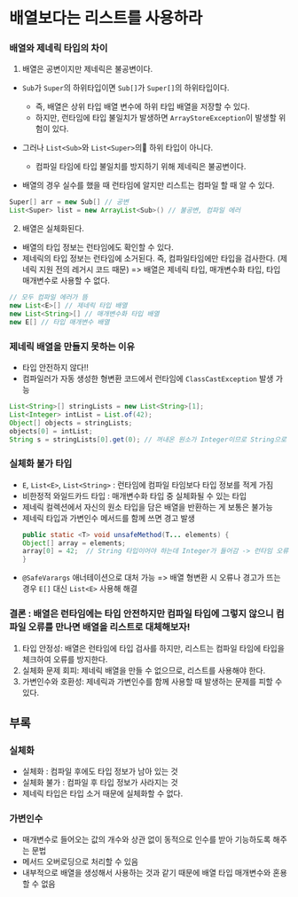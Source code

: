 # 배열보다는 리스트를 사용하라

### 배열와 제네릭 타입의 차이
1. 배열은 공변이지만 제네릭은 불공변이다. 
  - `Sub`가 `Super`의 하위타입이면 `Sub[]`가 `Super[]`의 하위타입이다.
    - 즉, 배열은 상위 타입 배열 변수에 하위 타입 배열을 저장할 수 있다.
    - 하지만, 런타임에 타입 불일치가 발생하면 `ArrayStoreException`이 발생할 위험이 있다.
    
  - 그러나 `List<Sub>`와 `List<Super>`의 하위 타입이 아니다.
    - 컴파일 타임에 타입 불일치를 방지하기 위해 제네릭은 불공변이다.
  - 배열의 경우 실수를 했을 때 런타임에 알지만 리스트는 컴파일 할 때 알 수 있다. 
  ```java
  Super[] arr = new Sub[] // 공변
  List<Super> list = new ArrayList<Sub>() // 불공변, 컴파일 에러
  ```

2. 배열은 실체화된다.
  - 배열의 타입 정보는 런타임에도 확인할 수 있다. 
  - 제네릭의 타입 정보는 런타임에 소거된다. 즉, 컴파일타임에만 타입을 검사한다. (제네릭 지원 전의 레거시 코드 때문)
  => 배열은 제네릭 타입, 매개변수화 타입, 타입 매개변수로 사용할 수 없다. 
  ```java
  // 모두 컴파일 에러가 뜸
  new List<E>[] // 제네릭 타입 배열
  new List<String>[] // 매개변수화 타입 배열
  new E[] // 타입 매개변수 배열
  ```

### 제네릭 배열을 만들지 못하는 이유
  - 타입 안전하지 않다!!
  - 컴파일러가 자동 생성한 형변환 코드에서 런타임에 `ClassCastException` 발생 가능
  ```java
  List<String>[] stringLists = new List<String>[1];
  List<Integer> intList = List.of(42);
  Object[] objects = stringLists;
  objects[0] = intList;
  String s = stringLists[0].get(0); // 꺼내온 원소가 Integer이므로 String으로 형 변환 할 때 런타임에 ClassCastException이 발생
  ```

### 실체화 불가 타입
  - `E`, `List<E>`, `List<String>` : 런타임에 컴파일 타임보다 타입 정보를 적게 가짐
  - 비한정적 와일드카드 타입 : 매개변수화 타입 중 실체화될 수 있는 타입
  - 제네릭 컬렉션에서 자신의 원소 타입을 담은 배열을 반환하는 게 보통은 불가능
  - 제네릭 타입과 가변인수 메서드를 함께 쓰면 경고 발생
    ```java
    public static <T> void unsafeMethod(T... elements) {
    Object[] array = elements;
    array[0] = 42;  // String 타입이어야 하는데 Integer가 들어감 -> 런타임 오류 발생 가능
    }
    ```
  - `@SafeVarargs` 애너테이션으로 대처 가능
  => 배열 형변환 시 오류나 경고가 뜨는 경우 `E[]` 대신 `List<E>` 사용해 해결

### 결론 : 배열은 런타임에는 타입 안전하지만 컴파일 타입에 그렇지 않으니 컴파일 오류를 만나면 배열을 리스트로 대체해보자!
1. 타입 안정성: 배열은 런타임에 타입 검사를 하지만, 리스트는 컴파일 타임에 타입을 체크하여 오류를 방지한다.
2. 실체화 문제 회피: 제네릭 배열을 만들 수 없으므로, 리스트를 사용해야 한다.
3. 가변인수와 호환성: 제네릭과 가변인수를 함께 사용할 때 발생하는 문제를 피할 수 있다.

## 부록

### 실체화
  - 실체화 : 컴파일 후에도 타입 정보가 남아 있는 것
  - 실체화 불가 : 컴파일 후 타입 정보가 사라지는 것
  - 제네릭 타입은 타입 소거 때문에 실체화할 수 없다.

### 가변인수
  - 매개변수로 들어오는 값의 개수와 상관 없이 동적으로 인수를 받아 기능하도록 해주는 문법
  - 메서드 오버로딩으로 처리할 수 있음
  - 내부적으로 배열을 생성해서 사용하는 것과 같기 때문에 배열 타입 매개변수와 혼용할 수 없음
    
